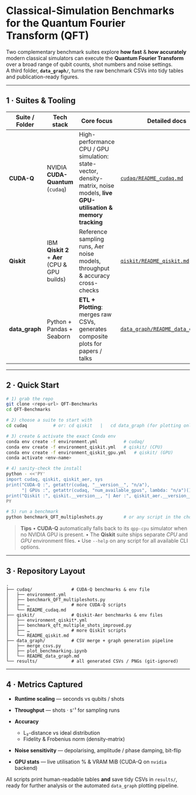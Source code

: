 # Classical-Simulation Benchmarks for the Quantum Fourier Transform&nbsp;(QFT)

Two complementary benchmark suites explore **how fast** & **how accurately** modern
classical simulators can execute the **Quantum Fourier Transform** over a broad
range of qubit counts, shot numbers and noise settings.  
A third folder, **`data_graph/`**, turns the raw benchmark CSVs into tidy tables
and publication-ready figures.

---

## 1 · Suites & Tooling

| Suite / Folder | Tech stack | Core focus | Detailed docs |
|----------------|------------|------------|---------------|
| **CUDA-Q**     | NVIDIA **CUDA-Quantum** (`cudaq`) | High-performance CPU / GPU simulation: state-vector, density-matrix, noise models, **live GPU-utilisation & memory tracking** | [`cudaq/README_cudaq.md`](cudaq/README_cudaq.md) |
| **Qiskit**     | IBM **Qiskit 2** + **Aer** (CPU & GPU builds) | Reference sampling runs, Aer noise models, throughput & accuracy cross-checks | [`qiskit/README_qiskit.md`](qiskit/README_qiskit.md) |
| **data_graph** | Python + Pandas + Seaborn | **ETL + Plotting**: merges raw CSVs, generates composite plots for papers / talks | [`data_graph/README_data_graph.md`](data_graph/README_data_graph.md) |

---

## 2 · Quick Start

```bash
# 1) grab the repo
git clone <repo-url> QFT-Benchmarks
cd QFT-Benchmarks

# 2) choose a suite to start with
cd cudaq          # or: cd qiskit   |   cd data_graph (for plotting only)

# 3) create & activate the exact Conda env
conda env create -f environment.yml          # cudaq/
conda env create -f environment_qiskit.yml   # qiskit/ (CPU)
conda env create -f environment_qiskit_gpu.yml   # qiskit/ (GPU)
conda activate <env-name>

# 4) sanity-check the install
python - <<'PY'
import cudaq, qiskit, qiskit_aer, sys
print("CUDA-Q :", getattr(cudaq, "__version__", "n/a"),
      "| GPUs :", getattr(cudaq, "num_available_gpus", lambda: "n/a")())
print("Qiskit :", qiskit.__version__, "| Aer :", qiskit_aer.__version__)
PY

# 5) run a benchmark
python benchmark_QFT_multipleshots.py        # or any script in the chosen folder
````

> **Tips**
> • **CUDA-Q** automatically falls back to its `qpp-cpu` simulator when no NVIDIA
> GPU is present.
> • The **Qiskit** suite ships separate *CPU* and *GPU* environment files.
> • Use `--help` on any script for all available CLI options.

---

## 3 · Repository Layout

```
.
├── cudaq/               # CUDA-Q benchmarks & env file
│   ├── environment.yml
│   ├── benchmark_QFT_multipleshots.py
│   ├── …                # more CUDA-Q scripts
│   └── README_cudaq.md
├── qiskit/              # Qiskit-Aer benchmarks & env files
│   ├── environment_qiskit*.yml
│   ├── benchmark_qft_multiple_shots_improved.py
│   ├── …                # more Qiskit scripts
│   └── README_qiskit.md
├── data_graph/          # CSV merge + graph generation pipeline
│   ├── merge_csvs.py
│   ├── plot_benchmarking.ipynb
│   └── README_data_graph.md
└── results/             # all generated CSVs / PNGs (git-ignored)
```

---

## 4 · Metrics Captured

* **Runtime scaling** — seconds vs qubits / shots
* **Throughput** — shots · s⁻¹ for sampling runs
* **Accuracy**

  * L₂-distance vs ideal distribution
  * Fidelity & Frobenius norm (density-matrix)
* **Noise sensitivity** — depolarising, amplitude / phase damping, bit-flip
* **GPU stats** — live utilisation % & VRAM MiB (CUDA-Q on `nvidia` backend)

All scripts print human-readable tables **and** save tidy CSVs in
`results/`, ready for further analysis or the automated `data_graph`
plotting pipeline.
